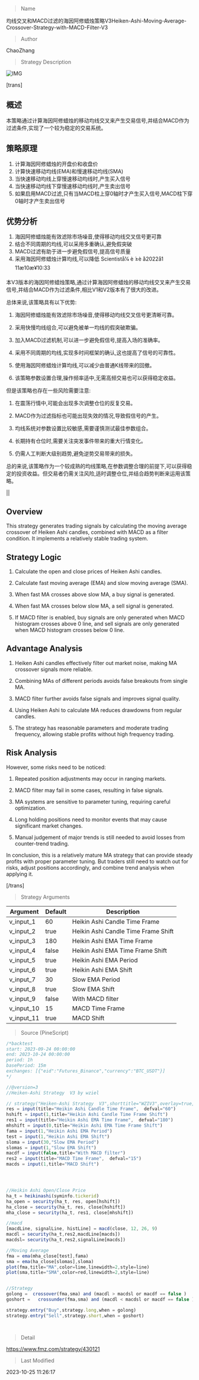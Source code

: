 
> Name

均线交叉和MACD过滤的海因阿修蜡烛策略V3Heiken-Ashi-Moving-Average-Crossover-Strategy-with-MACD-Filter-V3

> Author

ChaoZhang

> Strategy Description

![IMG](https://www.fmz.com/upload/asset/1019fb6adcaf3a9e43a.png)

[trans]

## 概述

本策略通过计算海因阿修蜡烛的移动均线交叉来产生交易信号,并结合MACD作为过滤条件,实现了一个较为稳定的交易系统。

## 策略原理

1. 计算海因阿修蜡烛的开盘价和收盘价
2. 计算快速移动均线(EMA)和慢速移动均线(SMA)
3. 当快速移动均线上穿慢速移动均线时,产生买入信号
4. 当快速移动均线下穿慢速移动均线时,产生卖出信号
5. 如果启用MACD过滤,只有当MACD柱上穿0轴时才产生买入信号,MACD柱下穿0轴时才产生卖出信号

## 优势分析

1. 海因阿修蜡烛能有效滤除市场噪音,使得移动均线交叉信号更可靠
2. 结合不同周期的均线,可以采用多重确认,避免假突破
3. MACD过滤有助于进一步避免假信号,提高信号质量
4. 采用海因阿修蜡烛计算均线,可以降低 Scientistå1⁄4 è ́±è ̄ã2022å1 ́11æ10æ¥10:33

本V3版本的海因阿修蜡烛策略,通过计算海因阿修蜡烛的移动均线交叉来产生交易信号,并结合MACD作为过滤条件,相比V1和V2版本有了很大的改进。

总体来说,该策略具有以下优势:

1. 海因阿修蜡烛能有效滤除市场噪音,使得移动均线交叉信号更清晰可靠。

2. 采用快慢均线组合,可以避免被单一均线的假突破欺骗。

3. 加入MACD过滤机制,可以进一步避免假信号,提高入场的准确率。

4. 采用不同周期的均线,实现多时间框架的确认,这也提高了信号的可靠性。

5. 使用海因阿修蜡烛计算均线,可以减少由普通K线带来的回撤。

6. 该策略参数设置合理,操作频率适中,无需高频交易也可以获得稳定收益。

但是该策略也存在一些风险需要注意:

1. 在震荡行情中,可能会出现多次调整仓位的反复交易。

2. MACD作为过滤指标也可能出现失效的情况,导致假信号的产生。

3. 均线系统对参数设置比较敏感,需要谨慎测试最佳参数组合。

4. 长期持有仓位时,需要关注突发事件带来的重大行情变化。

5. 仍需人工判断大级别趋势,避免逆势交易带来的损失。

总的来说,该策略作为一个较成熟的均线策略,在参数调整合理的前提下,可以获得稳定的投资收益。但交易者仍需关注风险,适时调整仓位,并结合趋势判断来运用该策略。

||


## Overview

This strategy generates trading signals by calculating the moving average crossover of Heiken Ashi candles, combined with MACD as a filter condition. It implements a relatively stable trading system.

## Strategy Logic

1. Calculate the open and close prices of Heiken Ashi candles.

2. Calculate fast moving average (EMA) and slow moving average (SMA). 

3. When fast MA crosses above slow MA, a buy signal is generated.

4. When fast MA crosses below slow MA, a sell signal is generated.

5. If MACD filter is enabled, buy signals are only generated when MACD histogram crosses above 0 line, and sell signals are only generated when MACD histogram crosses below 0 line.

## Advantage Analysis 

1. Heiken Ashi candles effectively filter out market noise, making MA crossover signals more reliable.

2. Combining MAs of different periods avoids false breakouts from single MA. 

3. MACD filter further avoids false signals and improves signal quality.

4. Using Heiken Ashi to calculate MA reduces drawdowns from regular candles. 

5. The strategy has reasonable parameters and moderate trading frequency, allowing stable profits without high frequency trading.

## Risk Analysis

However, some risks need to be noticed:

1. Repeated position adjustments may occur in ranging markets.

2. MACD filter may fail in some cases, resulting in false signals.

3. MA systems are sensitive to parameter tuning, requiring careful optimization.

4. Long holding positions need to monitor events that may cause significant market changes. 

5. Manual judgement of major trends is still needed to avoid losses from counter-trend trading.

In conclusion, this is a relatively mature MA strategy that can provide steady profits with proper parameter tuning. But traders still need to watch out for risks, adjust positions accordingly, and combine trend analysis when applying it.

[/trans]

> Strategy Arguments



|Argument|Default|Description|
|----|----|----|
|v_input_1|60|Heikin Ashi Candle Time Frame|
|v_input_2|true|Heikin Ashi Candle Time Frame Shift|
|v_input_3|180|Heikin Ashi EMA Time Frame|
|v_input_4|false|Heikin Ashi EMA Time Frame Shift|
|v_input_5|true|Heikin Ashi EMA Period|
|v_input_6|true|Heikin Ashi EMA Shift|
|v_input_7|30|Slow EMA Period|
|v_input_8|true|Slow EMA Shift|
|v_input_9|false|With MACD filter|
|v_input_10|15|MACD Time Frame|
|v_input_11|true|MACD Shift|


> Source (PineScript)

``` javascript
/*backtest
start: 2023-09-24 00:00:00
end: 2023-10-24 00:00:00
period: 1h
basePeriod: 15m
exchanges: [{"eid":"Futures_Binance","currency":"BTC_USDT"}]
*/

//@version=3
//Heiken-Ashi Strategy  V3 by wziel

// strategy("Heiken-Ashi Strategy  V3",shorttitle="WZIV3",overlay=true,default_qty_value=10000,initial_capital=10000,currency=currency.USD)
res = input(title="Heikin Ashi Candle Time Frame",  defval="60")
hshift = input(1,title="Heikin Ashi Candle Time Frame Shift")
res1 = input(title="Heikin Ashi EMA Time Frame",  defval="180")
mhshift = input(0,title="Heikin Ashi EMA Time Frame Shift")
fama = input(1,"Heikin Ashi EMA Period")
test = input(1,"Heikin Ashi EMA Shift")
sloma = input(30,"Slow EMA Period")
slomas = input(1,"Slow EMA Shift")
macdf = input(false,title="With MACD filter")
res2 = input(title="MACD Time Frame",  defval="15")
macds = input(1,title="MACD Shift")




//Heikin Ashi Open/Close Price
ha_t = heikinashi(syminfo.tickerid)
ha_open = security(ha_t, res, open[hshift])
ha_close = security(ha_t, res, close[hshift])
mha_close = security(ha_t, res1, close[mhshift])

//macd
[macdLine, signalLine, histLine] = macd(close, 12, 26, 9)
macdl = security(ha_t,res2,macdLine[macds])
macdsl= security(ha_t,res2,signalLine[macds])

//Moving Average
fma = ema(mha_close[test],fama)
sma = ema(ha_close[slomas],sloma)
plot(fma,title="MA",color=lime,linewidth=2,style=line)
plot(sma,title="SMA",color=red,linewidth=2,style=line)


//Strategy
golong =  crossover(fma,sma) and (macdl > macdsl or macdf == false )
goshort =   crossunder(fma,sma) and (macdl < macdsl or macdf == false )

strategy.entry("Buy",strategy.long,when = golong)
strategy.entry("Sell",strategy.short,when = goshort)




```

> Detail

https://www.fmz.com/strategy/430121

> Last Modified

2023-10-25 11:26:17
